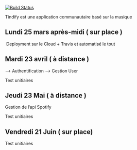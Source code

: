 [![Build Status](https://travis-ci.org/KilianPA/project-backend.png?branch=master)](https://travis-ci.org/KilianPA/project-backend)

Tindify est une application communautaire basé sur la musique

## Lundi 25 mars après-midi ( sur place )
 Deployment sur le Cloud + Travis et automatisé le tout

## Mardi 23 avril ( à distance )

—> Authentification
—> Gestion User

Test unitiaires

## Jeudi 23 Mai ( à distance )

Gestion de l’api Spotify

Test unitiaires

## Vendredi 21 Juin ( sur place)

Test unitiaires